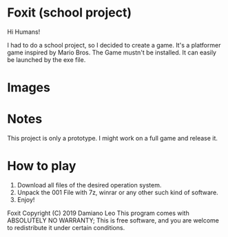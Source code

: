 # Foxit (school project)

Hi Humans!

I had to do a school project, so I decided to create a game. It's a platformer game inspired by Mario Bros.
The Game mustn't be installed. It can easily be launched by the exe file.
# Images

# Notes
This project is only a prototype. I might work on a full game and release it.
# How to play
1. Download all files of the desired operation system.
2. Unpack the 001 File with 7z, winrar or any other such kind of software.
3. Enjoy!

 Foxit  Copyright (C) 2019  Damiano Leo
    This program comes with ABSOLUTELY NO WARRANTY;
    This is free software, and you are welcome to redistribute it
    under certain conditions.

